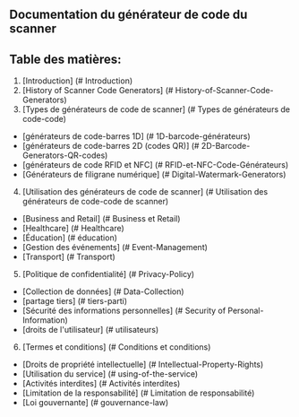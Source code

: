 ## Documentation du générateur de code du scanner
## Table des matières:
1. [Introduction] (# Introduction)
2. [History of Scanner Code Generators] (# History-of-Scanner-Code-Generators)
3. [Types de générateurs de code de scanner] (# Types de générateurs de code-code)
- [générateurs de code-barres 1D] (# 1D-barcode-générateurs)
- [générateurs de code-barres 2D (codes QR)] (# 2D-Barcode-Generators-QR-codes)
- [générateurs de code RFID et NFC] (# RFID-et-NFC-Code-Générateurs)
- [Générateurs de filigrane numérique] (# Digital-Watermark-Generators)
4. [Utilisation des générateurs de code de scanner] (# Utilisation des générateurs de code-code de scanner)
- [Business and Retail] (# Business et Retail)
- [Healthcare] (# Healthcare)
- [Éducation] (# éducation)
- [Gestion des événements] (# Event-Management)
- [Transport] (# Transport)
5. [Politique de confidentialité] (# Privacy-Policy)
- [Collection de données] (# Data-Collection)
- [partage tiers] (# tiers-parti)
- [Sécurité des informations personnelles] (# Security of Personal-Information)
- [droits de l'utilisateur] (# utilisateurs)
6. [Termes et conditions] (# Conditions et conditions)
- [Droits de propriété intellectuelle] (# Intellectual-Property-Rights)
- [Utilisation du service] (# using-of-the-service)
- [Activités interdites] (# Activités interdites)
- [Limitation de la responsabilité] (# Limitation de responsabilité)
- [Loi gouvernante] (# gouvernance-law)